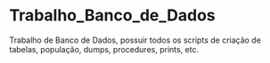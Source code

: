 # Trabalho_Banco_de_Dados
Trabalho de Banco de Dados, possuir todos os scripts de criação de tabelas, população, dumps, procedures, prints, etc.
